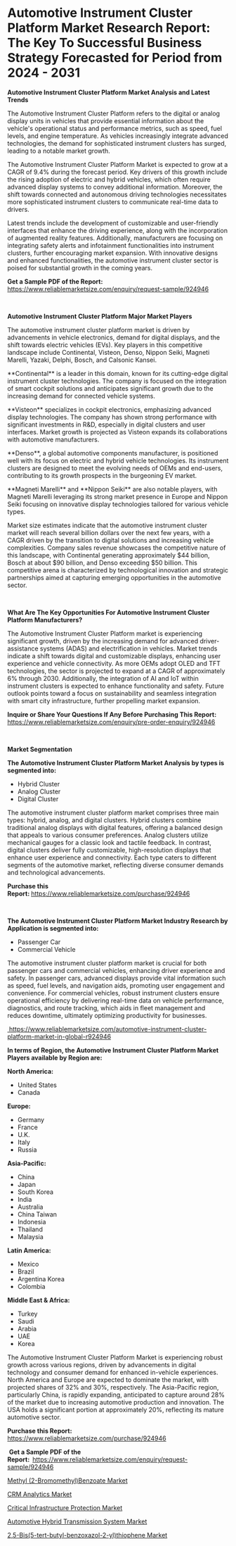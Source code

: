 <p><h1>Automotive Instrument Cluster Platform Market Research Report: The Key To Successful Business Strategy Forecasted for Period from 2024 - 2031</h1></p><p><strong>Automotive Instrument Cluster Platform Market Analysis and Latest Trends</strong></p>
<p><p>The Automotive Instrument Cluster Platform refers to the digital or analog display units in vehicles that provide essential information about the vehicle's operational status and performance metrics, such as speed, fuel levels, and engine temperature. As vehicles increasingly integrate advanced technologies, the demand for sophisticated instrument clusters has surged, leading to a notable market growth. </p><p>The Automotive Instrument Cluster Platform Market is expected to grow at a CAGR of 9.4% during the forecast period. Key drivers of this growth include the rising adoption of electric and hybrid vehicles, which often require advanced display systems to convey additional information. Moreover, the shift towards connected and autonomous driving technologies necessitates more sophisticated instrument clusters to communicate real-time data to drivers. </p><p>Latest trends include the development of customizable and user-friendly interfaces that enhance the driving experience, along with the incorporation of augmented reality features. Additionally, manufacturers are focusing on integrating safety alerts and infotainment functionalities into instrument clusters, further encouraging market expansion. With innovative designs and enhanced functionalities, the automotive instrument cluster sector is poised for substantial growth in the coming years.</p></p>
<p><strong>Get a Sample PDF of the Report:&nbsp;</strong> <a href="https://www.reliablemarketsize.com/enquiry/request-sample/924946?utm_campaign=1171&utm_medium=2&utm_source=Github&utm_content=ia&utm_term=02102024&utm_id=automotive-instrument-cluster-platform">https://www.reliablemarketsize.com/enquiry/request-sample/924946</a></p>
<p>&nbsp;</p>
<p><strong>Automotive Instrument Cluster Platform Major Market Players</strong></p>
<p><p>The automotive instrument cluster platform market is driven by advancements in vehicle electronics, demand for digital displays, and the shift towards electric vehicles (EVs). Key players in this competitive landscape include Continental, Visteon, Denso, Nippon Seiki, Magneti Marelli, Yazaki, Delphi, Bosch, and Calsonic Kansei.</p><p>**Continental** is a leader in this domain, known for its cutting-edge digital instrument cluster technologies. The company is focused on the integration of smart cockpit solutions and anticipates significant growth due to the increasing demand for connected vehicle systems.</p><p>**Visteon** specializes in cockpit electronics, emphasizing advanced display technologies. The company has shown strong performance with significant investments in R&D, especially in digital clusters and user interfaces. Market growth is projected as Visteon expands its collaborations with automotive manufacturers.</p><p>**Denso**, a global automotive components manufacturer, is positioned well with its focus on electric and hybrid vehicle technologies. Its instrument clusters are designed to meet the evolving needs of OEMs and end-users, contributing to its growth prospects in the burgeoning EV market.</p><p>**Magneti Marelli** and **Nippon Seiki** are also notable players, with Magneti Marelli leveraging its strong market presence in Europe and Nippon Seiki focusing on innovative display technologies tailored for various vehicle types.</p><p>Market size estimates indicate that the automotive instrument cluster market will reach several billion dollars over the next few years, with a CAGR driven by the transition to digital solutions and increasing vehicle complexities. Company sales revenue showcases the competitive nature of this landscape, with Continental generating approximately $44 billion, Bosch at about $90 billion, and Denso exceeding $50 billion. This competitive arena is characterized by technological innovation and strategic partnerships aimed at capturing emerging opportunities in the automotive sector.</p></p>
<p>&nbsp;</p>
<p><strong>What Are The Key Opportunities For Automotive Instrument Cluster Platform Manufacturers?</strong></p>
<p><p>The Automotive Instrument Cluster Platform market is experiencing significant growth, driven by the increasing demand for advanced driver-assistance systems (ADAS) and electrification in vehicles. Market trends indicate a shift towards digital and customizable displays, enhancing user experience and vehicle connectivity. As more OEMs adopt OLED and TFT technologies, the sector is projected to expand at a CAGR of approximately 6% through 2030. Additionally, the integration of AI and IoT within instrument clusters is expected to enhance functionality and safety. Future outlook points toward a focus on sustainability and seamless integration with smart city infrastructure, further propelling market expansion.</p></p>
<p><strong>Inquire or Share Your Questions If Any Before Purchasing This Report:</strong> <a href="https://www.reliablemarketsize.com/enquiry/pre-order-enquiry/924946?utm_campaign=1171&utm_medium=2&utm_source=Github&utm_content=ia&utm_term=02102024&utm_id=automotive-instrument-cluster-platform">https://www.reliablemarketsize.com/enquiry/pre-order-enquiry/924946</a></p>
<p>&nbsp;</p>
<p><strong>Market Segmentation</strong></p>
<p><strong>The Automotive Instrument Cluster Platform Market Analysis by types is segmented into:</strong></p>
<p><ul><li>Hybrid Cluster</li><li>Analog Cluster</li><li>Digital Cluster</li></ul></p>
<p><p>The automotive instrument cluster platform market comprises three main types: hybrid, analog, and digital clusters. Hybrid clusters combine traditional analog displays with digital features, offering a balanced design that appeals to various consumer preferences. Analog clusters utilize mechanical gauges for a classic look and tactile feedback. In contrast, digital clusters deliver fully customizable, high-resolution displays that enhance user experience and connectivity. Each type caters to different segments of the automotive market, reflecting diverse consumer demands and technological advancements.</p></p>
<p><strong>Purchase this Report:&nbsp;</strong><a href="https://www.reliablemarketsize.com/purchase/924946?utm_campaign=1171&utm_medium=2&utm_source=Github&utm_content=ia&utm_term=02102024&utm_id=automotive-instrument-cluster-platform">https://www.reliablemarketsize.com/purchase/924946</a></p>
<p>&nbsp;</p>
<p><strong>The Automotive Instrument Cluster Platform Market Industry Research by Application is segmented into:</strong></p>
<p><ul><li>Passenger Car</li><li>Commercial Vehicle</li></ul></p>
<p><p>The automotive instrument cluster platform market is crucial for both passenger cars and commercial vehicles, enhancing driver experience and safety. In passenger cars, advanced displays provide vital information such as speed, fuel levels, and navigation aids, promoting user engagement and convenience. For commercial vehicles, robust instrument clusters ensure operational efficiency by delivering real-time data on vehicle performance, diagnostics, and route tracking, which aids in fleet management and reduces downtime, ultimately optimizing productivity for businesses.</p></p>
<p><a href="https://www.reliablemarketsize.com/automotive-instrument-cluster-platform-market-in-global-r924946?utm_campaign=1171&utm_medium=2&utm_source=Github&utm_content=ia&utm_term=02102024&utm_id=automotive-instrument-cluster-platform">&nbsp;https://www.reliablemarketsize.com/automotive-instrument-cluster-platform-market-in-global-r924946</a></p>
<p><strong>In terms of Region, the Automotive Instrument Cluster Platform Market Players available by Region are:</strong></p>
<p>
    <p> <strong> North America: </strong>
        <ul>
            <li>United States</li>
            <li>Canada</li>
        </ul>
        </p> 
    <p> <strong> Europe: </strong>
        <ul>
            <li>Germany</li>
            <li>France</li>
            <li>U.K.</li>
            <li>Italy</li>
            <li>Russia</li>
        </ul>
        </p> 
    <p> <strong> Asia-Pacific: </strong>
        <ul>
            <li>China</li>
            <li>Japan</li>
            <li>South Korea</li>
            <li>India</li>
            <li>Australia</li>
            <li>China Taiwan</li>
            <li>Indonesia</li>
            <li>Thailand</li>
            <li>Malaysia</li>
        </ul>
        </p> 
    <p> <strong> Latin America: </strong>
        <ul>
            <li>Mexico</li>
            <li>Brazil</li>
            <li>Argentina Korea</li>
            <li>Colombia</li>
        </ul>
        </p> 
    <p> <strong> Middle East & Africa: </strong>
        <ul>
            <li>Turkey</li>
            <li>Saudi</li>
            <li>Arabia</li>
            <li>UAE</li>
            <li>Korea</li>
        </ul>
    </p>
    </p>
<p><p>The Automotive Instrument Cluster Platform Market is experiencing robust growth across various regions, driven by advancements in digital technology and consumer demand for enhanced in-vehicle experiences. North America and Europe are expected to dominate the market, with projected shares of 32% and 30%, respectively. The Asia-Pacific region, particularly China, is rapidly expanding, anticipated to capture around 28% of the market due to increasing automotive production and innovation. The USA holds a significant portion at approximately 20%, reflecting its mature automotive sector.</p></p>
<p><strong>Purchase this Report: </strong><a href="https://www.reliablemarketsize.com/purchase/924946?utm_campaign=1171&utm_medium=2&utm_source=Github&utm_content=ia&utm_term=02102024&utm_id=automotive-instrument-cluster-platform">https://www.reliablemarketsize.com/purchase/924946</a></p>
<p>&nbsp;<strong>Get a Sample PDF of the Report:&nbsp;&nbsp;</strong><a href="https://www.reliablemarketsize.com/enquiry/request-sample/924946?utm_campaign=1171&utm_medium=2&utm_source=Github&utm_content=ia&utm_term=02102024&utm_id=automotive-instrument-cluster-platform">https://www.reliablemarketsize.com/enquiry/request-sample/924946</a></p>
<p><strong></strong></p>
<p><p><a href="https://issuu.com/reportprime-2/docs/methyl-2-bromomethylbenzoate-market_6c0a5832ce0058?utm_campaign=1171&utm_medium=2&utm_source=Github&utm_content=ia&utm_term=02102024&utm_id=automotive-instrument-cluster-platform">Methyl (2-Bromomethyl)Benzoate Market</a></p><p><a href="https://www.linkedin.com/pulse/crm-analytics-market-share-new-trends-analysis-its-type-application-jv32f?utm_campaign=1171&utm_medium=2&utm_source=Github&utm_content=ia&utm_term=02102024&utm_id=automotive-instrument-cluster-platform">CRM Analytics Market</a></p><p><a href="https://www.linkedin.com/pulse/unveiling-market-trends-global-critical-infrastructure-protection-jzmhf?utm_campaign=1171&utm_medium=2&utm_source=Github&utm_content=ia&utm_term=02102024&utm_id=automotive-instrument-cluster-platform">Critical Infrastructure Protection Market</a></p><p><a href="https://github.com/vimar16th/Market-Research-Report-List-6/blob/main/automotive-hybrid-transmission-system-market.md?utm_campaign=1171&utm_medium=2&utm_source=Github&utm_content=ia&utm_term=02102024&utm_id=automotive-instrument-cluster-platform">Automotive Hybrid Transmission System Market</a></p><p><a href="https://issuu.com/reportprime-2/docs/25-bis5-tert-butyl-benzoxazol-2-ylt_f7cc4d7a4fb381?utm_campaign=1171&utm_medium=2&utm_source=Github&utm_content=ia&utm_term=02102024&utm_id=automotive-instrument-cluster-platform">2,5-Bis(5-tert-butyl-benzoxazol-2-yl)thiophene Market</a></p></p>